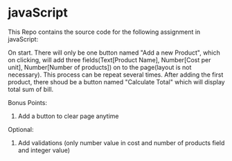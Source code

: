 # javaScript
This Repo contains the source code for the following assignment in javaScript:

On start. There will only be one button named "Add a new Product", which on clicking, will add three fields(Text[Product Name], Number[Cost per unit], Number[Number of products]) on to the page(layout is not necessary).
This process can be repeat several times.
After adding the first product, there shoud be a button named "Calculate Total" which will display total sum of bill.

Bonus Points:
1) Add a button to clear page anytime

Optional:
1) Add validations (only number value in cost and number of products field and integer value)

